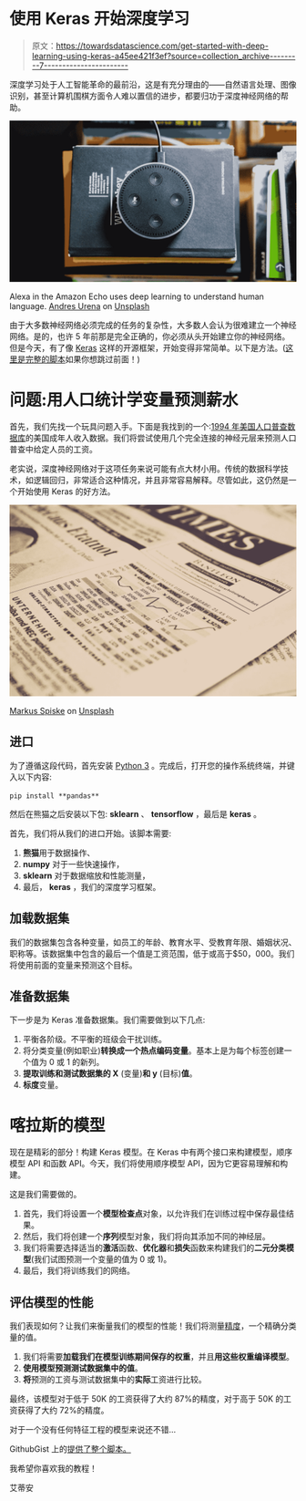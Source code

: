 # 使用 Keras 开始深度学习

> 原文：<https://towardsdatascience.com/get-started-with-deep-learning-using-keras-a45ee421f3ef?source=collection_archive---------7----------------------->

深度学习处于人工智能革命的最前沿，这是有充分理由的——自然语言处理、图像识别，甚至计算机围棋方面令人难以置信的进步，都要归功于深度神经网络的帮助。

![](img/9779805358f8c021ce6c03e648b24bf1.png)

Alexa in the Amazon Echo uses deep learning to understand human language. [Andres Urena](https://unsplash.com/@andresurena?utm_source=medium&utm_medium=referral) on [Unsplash](https://unsplash.com?utm_source=medium&utm_medium=referral)

由于大多数神经网络必须完成的任务的复杂性，大多数人会认为很难建立一个神经网络。是的，也许 5 年前那是完全正确的，你必须从头开始建立你的神经网络。但是今天，有了像 [Keras](https://keras.io/) 这样的开源框架，开始变得非常简单。以下是方法。([这里是完整的脚本](https://gist.github.com/labriedion/9e1480a22d2e259f460b56c84a01a186)如果你想跳过前面！)

# 问题:用人口统计学变量预测薪水

首先，我们先找一个玩具问题入手。下面是我找到的一个:[1994 年美国人口普查数据库](https://www.kaggle.com/johnolafenwa/us-census-data)的美国成年人收入数据。我们将尝试使用几个完全连接的神经元层来预测人口普查中给定人员的工资。

老实说，深度神经网络对于这项任务来说可能有点大材小用。传统的数据科学技术，如逻辑回归，非常适合这种情况，并且非常容易解释。尽管如此，这仍然是一个开始使用 Keras 的好方法。

![](img/a7a0986354607c0468016edd585d60e5.png)

[Markus Spiske](https://unsplash.com/@markusspiske?utm_source=medium&utm_medium=referral) on [Unsplash](https://unsplash.com?utm_source=medium&utm_medium=referral)

## 进口

为了遵循这段代码，首先安装 [Python 3](https://www.python.org/downloads/) 。完成后，打开您的操作系统终端，并键入以下内容:

`pip install **pandas**`

然后在熊猫之后安装以下包: **sklearn** 、 **tensorflow** ，最后是 **keras** 。

首先，我们将从我们的进口开始。该脚本需要:

1.  **熊猫**用于数据操作、
2.  **numpy** 对于一些快速操作，
3.  **sklearn** 对于数据缩放和性能测量，
4.  最后， **keras** ，我们的深度学习框架。

## 加载数据集

我们的数据集包含各种变量，如员工的年龄、教育水平、受教育年限、婚姻状况、职称等。该数据集中包含的最后一个值是工资范围，低于或高于$50，000。我们将使用前面的变量来预测这个目标。

## 准备数据集

下一步是为 Keras 准备数据集。我们需要做到以下几点:

1.  平衡各阶级。不平衡的班级会干扰训练。
2.  将分类变量(例如职业)**转换成一个热点编码变量**。基本上是为每个标签创建一个值为 0 或 1 的新列。
3.  **提取训练和测试数据集的 X** (变量)**和 y** (目标)**值**。
4.  **标度**变量。

# 喀拉斯的模型

现在是精彩的部分！构建 Keras 模型。在 Keras 中有两个接口来构建模型，顺序模型 API 和函数 API。今天，我们将使用顺序模型 API，因为它更容易理解和构建。

这是我们需要做的。

1.  首先，我们将设置一个**模型检查点**对象，以允许我们在训练过程中保存最佳结果。
2.  然后，我们将创建一个**序列**模型对象，我们将向其添加不同的神经层。
3.  我们将需要选择适当的**激活**函数、**优化器**和**损失**函数来构建我们的**二元分类模型**(我们试图预测一个变量的值为 0 或 1)。
4.  最后，我们将训练我们的网络。

## 评估模型的性能

我们表现如何？让我们来衡量我们的模型的性能！我们将测量[精度](https://en.wikipedia.org/wiki/Precision_and_recall)，一个精确分类量的值。

1.  我们将需要**加载我们在模型训练期间保存的权重**，并且**用这些权重编译模型**。
2.  **使用模型预测测试数据集中的值**。
3.  **将**预测的工资与测试数据集中的**实际**工资进行比较。

最终，该模型对于低于 50K 的工资获得了大约 87%的精度，对于高于 50K 的工资获得了大约 72%的精度。

对于一个没有任何特征工程的模型来说还不错…

GithubGist 上的[提供了整个脚本。](https://gist.github.com/labriedion/9e1480a22d2e259f460b56c84a01a186)

我希望你喜欢我的教程！

艾蒂安